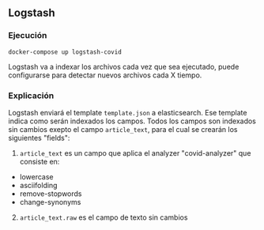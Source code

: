 ## Logstash

### Ejecución

`docker-compose up logstash-covid`

Logstash va a indexar los archivos cada vez que sea ejecutado, puede configurarse para detectar nuevos archivos cada X tiempo.

### Explicación

Logstash enviará el template `template.json` a elasticsearch. Ese template indica como serán indexados los campos. Todos los campos son indexados sin cambios exepto el campo `article_text`, para el cual se crearán los siguientes "fields":

1. `article_text` es un campo que aplica el analyzer "covid-analyzer" que consiste en:
* lowercase
* asciifolding
* remove-stopwords
* change-synonyms

2. `article_text.raw` es el campo de texto sin cambios